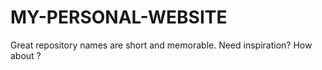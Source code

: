 # MY-PERSONAL-WEBSITE
Great repository names are short and memorable. Need inspiration? How about   ?
